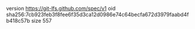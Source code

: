 version https://git-lfs.github.com/spec/v1
oid sha256:7cb923feb3f8fee6f35d3ca12d0986e74c64becfa672d3979faabd4fb418c57b
size 557
